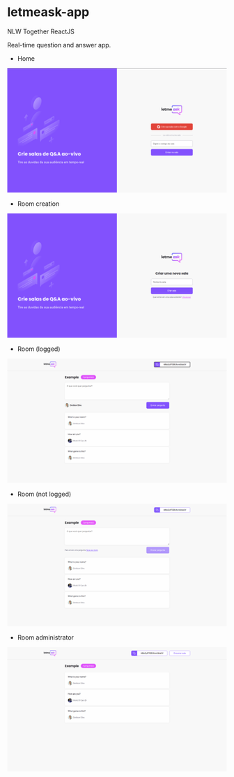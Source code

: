 # letmeask-app
NLW Together ReactJS

Real-time question and answer app.

- Home

![alt Home image](https://github.com/denilsonpy/letmeask-app/blob/master/github/images/home.png)

- Room creation

![alt Room creation image](https://github.com/denilsonpy/letmeask-app/blob/master/github/images/create-room.png)

- Room (logged)

![alt Room (user logged)](https://github.com/denilsonpy/letmeask-app/blob/master/github/images/logged.png)


- Room (not logged)

![alt Room (user not logged)](https://github.com/denilsonpy/letmeask-app/blob/master/github/images/no-logged.png)

- Room administrator

![alt Room (administrator)](https://github.com/denilsonpy/letmeask-app/blob/master/github/images/admin.png)

